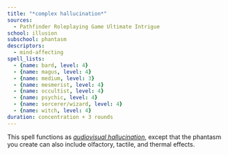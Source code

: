 ```yaml
---
title: "*complex hallucination*"
sources:
  - Pathfinder Roleplaying Game Ultimate Intrigue
school: illusion
subschool: phantasm
descriptors:
  - mind-affecting
spell_lists:
  - {name: bard, level: 4}
  - {name: magus, level: 4}
  - {name: medium, level: 3}
  - {name: mesmerist, level: 4}
  - {name: occultist, level: 4}
  - {name: psychic, level: 4}
  - {name: sorcerer/wizard, level: 4}
  - {name: witch, level: 4}
duration: concentration + 3 rounds
---
```


This spell functions as [*audiovisual hallucination*](/spells/audiovisual-hallucination/), except that the phantasm you create can also include olfactory, tactile, and thermal effects.

